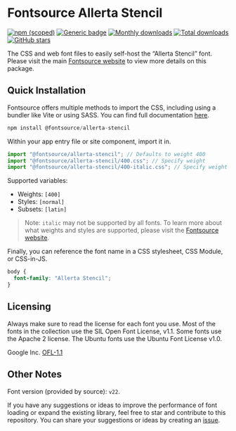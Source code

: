 # Fontsource Allerta Stencil

[![npm (scoped)](https://img.shields.io/npm/v/@fontsource/allerta-stencil?color=brightgreen)](https://www.npmjs.com/package/@fontsource/allerta-stencil) [![Generic badge](https://img.shields.io/badge/fontsource-passing-brightgreen)](https://github.com/fontsource/fontsource) [![Monthly downloads](https://badgen.net/npm/dm/@fontsource/allerta-stencil)](https://github.com/fontsource/fontsource) [![Total downloads](https://badgen.net/npm/dt/@fontsource/allerta-stencil)](https://github.com/fontsource/fontsource) [![GitHub stars](https://img.shields.io/github/stars/fontsource/fontsource.svg?style=social&label=Star)](https://github.com/fontsource/fontsource/stargazers)

The CSS and web font files to easily self-host the “Allerta Stencil” font. Please visit the main [Fontsource website](https://fontsource.org/fonts/allerta-stencil) to view more details on this package.

## Quick Installation

Fontsource offers multiple methods to import the CSS, including using a bundler like Vite or using SASS. You can find full documentation [here](https://fontsource.org/docs/getting-started/introduction).

```javascript
npm install @fontsource/allerta-stencil
```

Within your app entry file or site component, import it in.

```javascript
import "@fontsource/allerta-stencil"; // Defaults to weight 400
import "@fontsource/allerta-stencil/400.css"; // Specify weight
import "@fontsource/allerta-stencil/400-italic.css"; // Specify weight and style
```

Supported variables:
- Weights: `[400]`
- Styles: `[normal]`
- Subsets: `[latin]`

> Note: `italic` may not be supported by all fonts. To learn more about what weights and styles are supported, please visit the [Fontsource website](https://fontsource.org/fonts/allerta-stencil).

Finally, you can reference the font name in a CSS stylesheet, CSS Module, or CSS-in-JS.

```css
body {
  font-family: "Allerta Stencil";
}
```

## Licensing
Always make sure to read the license for each font you use. Most of the fonts in the collection use the SIL Open Font License, v1.1. Some fonts use the Apache 2 license. The Ubuntu fonts use the Ubuntu Font License v1.0.

Google Inc.
[OFL-1.1](http://scripts.sil.org/OFL)

## Other Notes
Font version (provided by source): `v22`.

If you have any suggestions or ideas to improve the performance of font loading or expand the existing library, feel free to star and contribute to this repository. You can share your suggestions or ideas by creating an [issue](https://github.com/fontsource/fontsource/issues).